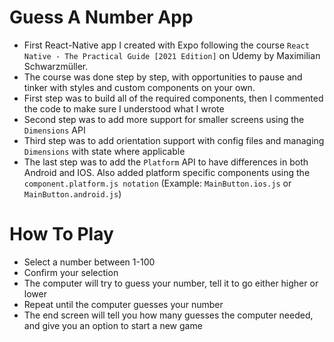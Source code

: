 ﻿# Guess A Number App
 - First React-Native app I created with Expo following the course `React Native - The Practical Guide [2021 Edition]` on Udemy by Maximilian Schwarzmüller.
 - The course was done step by step, with opportunities to pause and tinker with styles and custom components on your own.
 - First step was to build all of the required components, then I commented the code to make sure I understood what I wrote
 - Second step was to add more support for smaller screens using the `Dimensions` API
 - Third step was to add orientation support with config files and managing `Dimensions` with state where applicable
 - The last step was to add the `Platform` API to have differences in both Android and IOS. Also added platform specific components using the `component.platform.js notation` (Example: `MainButton.ios.js` or `MainButton.android.js`)

# How To Play
- Select a number between 1-100
- Confirm your selection
- The computer will try to guess your number, tell it to go either higher or lower
- Repeat until the computer guesses your number
- The end screen will tell you how many guesses the computer needed, and give you an option to start a new game
